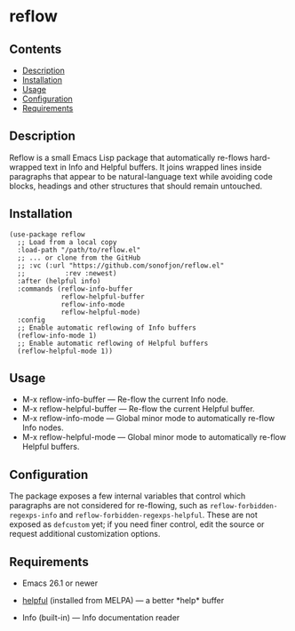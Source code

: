 # reflow

## Contents

- [Description](#description)
- [Installation](#installation)
- [Usage](#usage)
- [Configuration](#configuration)
- [Requirements](#requirements)

## Description

Reflow is a small Emacs Lisp package that automatically re-flows
hard-wrapped text in Info and Helpful buffers. It joins wrapped lines inside
paragraphs that appear to be natural-language text while avoiding code
blocks, headings and other structures that should remain untouched.

## Installation

```elisp
(use-package reflow
  ;; Load from a local copy
  :load-path "/path/to/reflow.el"
  ;; ... or clone from the GitHub
  ;; :vc (:url "https://github.com/sonofjon/reflow.el"
  ;;          :rev :newest)
  :after (helpful info)
  :commands (reflow-info-buffer
             reflow-helpful-buffer
             reflow-info-mode
             reflow-helpful-mode)
  :config
  ;; Enable automatic reflowing of Info buffers
  (reflow-info-mode 1)
  ;; Enable automatic reflowing of Helpful buffers
  (reflow-helpful-mode 1))
```

## Usage

- M-x reflow-info-buffer — Re-flow the current Info node.
- M-x reflow-helpful-buffer — Re-flow the current Helpful buffer.
- M-x reflow-info-mode — Global minor mode to automatically re-flow
  Info nodes.
- M-x reflow-helpful-mode — Global minor mode to automatically re-flow
  Helpful buffers.

## Configuration

The package exposes a few internal variables that control which paragraphs
are not considered for re-flowing, such as `reflow-forbidden-regexps-info`
and `reflow-forbidden-regexps-helpful`. These are not exposed as `defcustom`
yet; if you need finer control, edit the source or request additional
customization options.

## Requirements

- Emacs 26.1 or newer
- [helpful](https://github.com/Wilfred/helpful) (installed from MELPA) — a better \*help\* buffer

- Info (built-in) — Info documentation reader
